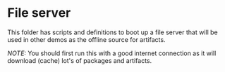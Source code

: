 # File server

This folder has scripts and definitions to boot up a file server that will be used in other demos as the offline source for artifacts.

*NOTE:* You should first run this with a good internet connection as it will download (cache) lot's of packages and artifacts.

